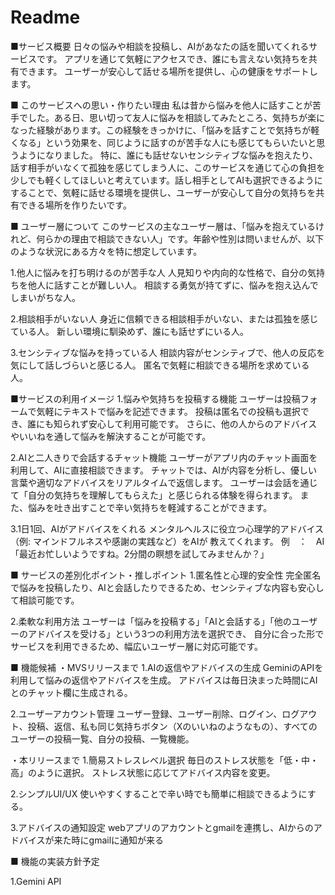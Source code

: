 # Readme
■サービス概要
日々の悩みや相談を投稿し、AIがあなたの話を聞いてくれるサービスです。
アプリを通じて気軽にアクセスでき、誰にも言えない気持ちを共有できます。
ユーザーが安心して話せる場所を提供し、心の健康をサポートします。

■ このサービスへの思い・作りたい理由
私は昔から悩みを他人に話すことが苦手でした。ある日、思い切って友人に悩みを相談してみたところ、気持ちが楽になった経験があります。この経験をきっかけに、「悩みを話すことで気持ちが軽くなる」という効果を、同じように話すのが苦手な人にも感じてもらいたいと思うようになりました。
特に、誰にも話せないセンシティブな悩みを抱えたり、話す相手がいなくて孤独を感じてしまう人に、このサービスを通じて心の負担を少しでも軽くしてほしいと考えています。話し相手としてAIも選択できるようにすることで、気軽に話せる環境を提供し、ユーザーが安心して自分の気持ちを共有できる場所を作りたいです。

■ ユーザー層について
このサービスの主なユーザー層は、「悩みを抱えているけれど、何らかの理由で相談できない人」です。年齢や性別は問いませんが、以下のような状況にある方々を特に想定しています。

1.他人に悩みを打ち明けるのが苦手な人
人見知りや内向的な性格で、自分の気持ちを他人に話すことが難しい人。
相談する勇気が持てずに、悩みを抱え込んでしまいがちな人。

2.相談相手がいない人
身近に信頼できる相談相手がいない、または孤独を感じている人。
新しい環境に馴染めず、誰にも話せずにいる人。

3.センシティブな悩みを持っている人
相談内容がセンシティブで、他人の反応を気にして話しづらいと感じる人。
匿名で気軽に相談できる場所を求めている人。

■サービスの利用イメージ
1.悩みや気持ちを投稿する機能
ユーザーは投稿フォームで気軽にテキストで悩みを記述できます。
投稿は匿名での投稿も選択でき、誰にも知られず安心して利用可能です。
さらに、他の人からのアドバイスやいいねを通して悩みを解決することが可能です。

2.AIと二人きりで会話するチャット機能
ユーザーがアプリ内のチャット画面を利用して、AIに直接相談できます。
チャットでは、AIが内容を分析し、優しい言葉や適切なアドバイスをリアルタイムで返信します。
ユーザーは会話を通じて「自分の気持ちを理解してもらえた」と感じられる体験を得られます。
また、悩みを吐き出すことで辛い気持ちを軽減することができます。

3.1日1回、AIがアドバイスをくれる
メンタルヘルスに役立つ心理学的アドバイス（例: マインドフルネスや感謝の実践など）をAIが
教えてくれます。
例　：　AI「最近お忙しいようですね。2分間の瞑想を試してみませんか？」

■ サービスの差別化ポイント・推しポイント
1.匿名性と心理的安全性
完全匿名で悩みを投稿したり、AIと会話したりできるため、センシティブな内容も安心して相談可能です。

2.柔軟な利用方法
ユーザーは「悩みを投稿する」「AIと会話する」「他のユーザーのアドバイスを受ける」という3つの利用方法を選択でき、
自分に合った形でサービスを利用できるため、幅広いユーザー層に対応可能です。

■ 機能候補
・MVSリリースまで
1.AIの返信やアドバイスの生成
GeminiのAPIを利用して悩みの返信やアドバイスを生成。
アドバイスは毎日決まった時間にAIとのチャット欄に生成される。


2.ユーザーアカウント管理
ユーザー登録、ユーザー削除、ログイン、ログアウト、投稿、返信、私も同じ気持ちボタン（Xのいいねのようなもの）、すべてのユーザーの投稿一覧、自分の投稿、一覧機能。

・本リリースまで
1.簡易ストレスレベル選択
毎日のストレス状態を「低・中・高」のように選択。
ストレス状態に応じてアドバイス内容を変更。

2.シンプルUI/UX
使いやすくすることで辛い時でも簡単に相談できるようにする。

3.アドバイスの通知設定
webアプリのアカウントとgmailを連携し、AIからのアドバイスが来た時にgmailに通知が来る


■ 機能の実装方針予定

1.Gemini API
